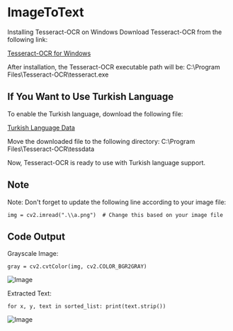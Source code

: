 # ImageToText

Installing Tesseract-OCR on Windows
Download Tesseract-OCR from the following link:

[Tesseract-OCR for Windows](https://docs.coro.net/featured/agent/install-tesseract-windows/ )

After installation, the Tesseract-OCR executable path will be:
C:\Program Files\Tesseract-OCR\tesseract.exe  


## If You Want to Use Turkish Language
To enable the Turkish language, download the following file:

[Turkish Language Data](https://github.com/tesseract-ocr/tessdata/blob/master/tur.traineddata)

Move the downloaded file to the following directory:
C:\Program Files\Tesseract-OCR\tessdata  

Now, Tesseract-OCR is ready to use with Turkish language support.


## Note 
Note: Don't forget to update the following line according to your image file:


`img = cv2.imread(".\\a.png")  # Change this based on your image file`


## Code Output
Grayscale Image:

`gray = cv2.cvtColor(img, cv2.COLOR_BGR2GRAY)`

![Image](https://github.com/user-attachments/assets/b10d4157-b542-4a97-a7c1-9e769b275142)


Extracted Text:

`for x, y, text in sorted_list:
    print(text.strip())`
    
![Image](https://github.com/user-attachments/assets/515ced18-49f8-40a2-a796-9bf1b5af7394)


